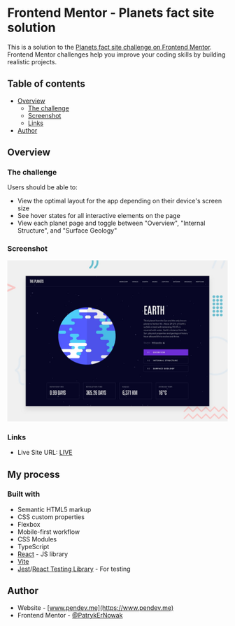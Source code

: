 # Frontend Mentor - Planets fact site solution

This is a solution to the [Planets fact site challenge on Frontend Mentor](https://www.frontendmentor.io/challenges/planets-fact-site-gazqN8w_f). Frontend Mentor challenges help you improve your coding skills by building realistic projects.

## Table of contents

- [Overview](#overview)
  - [The challenge](#the-challenge)
  - [Screenshot](#screenshot)
  - [Links](#links)
- [Author](#author)

## Overview

### The challenge

Users should be able to:

- View the optimal layout for the app depending on their device's screen size
- See hover states for all interactive elements on the page
- View each planet page and toggle between "Overview", "Internal Structure", and "Surface Geology"

### Screenshot

![](../../../Main%20page/public/Photos%20of%20Challenges/03%20Intermediate/planets-fact.jpg)

### Links

- Live Site URL: [LIVE](https://planets-facts-pendev.netlify.app)

## My process

### Built with

- Semantic HTML5 markup
- CSS custom properties
- Flexbox
- Mobile-first workflow
- CSS Modules
- TypeScript
- [React](https://reactjs.org/) - JS library
- [Vite](https://vitejs.dev)
- [Jest](https://jestjs.io)/[React Testing Library](https://testing-library.com) - For testing

## Author

- Website - [www.pendev.me](https://www.pendev.me)
- Frontend Mentor - [@PatrykErNowak](https://https://www.frontendmentor.io/profile/PatrykErNowak)
